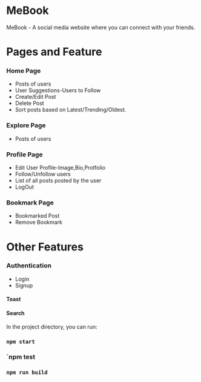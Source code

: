 # MeBook

MeBook - A social media website where you can connect with your friends.
# Pages and Feature
<h3>Home Page</h3>
<ul>
<li>Posts of users</li>
<li>User Suggestions-Users to Follow</li>
<li>Create/Edit Post</li>
<li>Delete Post</li>
<li>Sort posts based on Latest/Trending/Oldest.</li>
</ul>
<h3>Explore Page</h3>
<ul>
<li>Posts of users</li>
</ul>
<h3>Profile Page</h3>
<ul>
<li>Edit User Profile-Image,Bio,Protfolio</li>
<li>Follow/Unfollow users</li>
<li>List of all posts posted by the user</li>
<li>LogOut</li>
</ul>
<h3>Bookmark Page</h3>
<ul>
<li>Bookmarked Post</li>
<li>Remove Bookmark</li>
</ul>

# Other Features
<h3>Authentication</h3>
<ul>
<li>Login</li>
<li>Signup</li>
</ul>
<h4>Toast</h4>
<h4>Search</h4>


In the project directory, you can run:
### `npm start`
### `npm test
### `npm run build`
